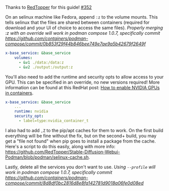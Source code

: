 Thanks to [RedTopper](https://github.com/RedTopper) for this guide! [#352](https://github.com/AbdBarho/stable-diffusion-webui-docker/issues/352)


On an selinux machine like Fedora, append `:z` to the volume mounts. This tells selinux that the files are shared between containers (required for download and your UI of choice to access the same files). *Properly merging :z with an override will work in podman compose 1.0.7, specifically commit https://github.com/containers/podman-compose/commit/0b853f29f44b846bee749e7ae9a5b42679f2649f*

```yaml
x-base_service: &base_service
    volumes:
      - &v1 ./data:/data:z
      - &v2 ./output:/output:z
```

You'll also need to add the runtime and security opts to allow access to your GPU. This can be specified in an override, no new versions required! More information can be found at this RedHat post: [How to enable NVIDIA GPUs in containers](https://www.redhat.com/en/blog/how-use-gpus-containers-bare-metal-rhel-8).

```yaml
x-base_service: &base_service
    ...
    runtime: nvidia
    security_opt:
      - label=type:nvidia_container_t
```

I also had to add `,Z` to the pip/apt caches for them to work. On the first build everything will be fine without the fix, but on the second+ build, you may get a "file not found" when pip goes to install a package from the cache. Here's a script to do this easily, along with more info: https://github.com/RedTopper/Stable-Diffusion-Webui-Podman/blob/podman/selinux-cache.sh.

Lastly, delete all the services you don't want to use. *Using `--profile` will work in podman compose 1.0.7, specifically commit https://github.com/containers/podman-compose/commit/8d8df0bc2816d8e8fa142781d9018a06fe0d08ed*